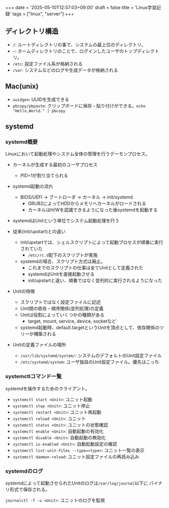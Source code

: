 +++
date = '2025-05-10T12:57:03+09:00'
draft = false
title = 'Linux学習記録'
tags = ["linux", "server"]
+++

## ディレクトリ構造

- `/`: ルートディレクトリの事で、システムの最上位のディレクトリ。
- `~`: ホームディレクトリのことで、ログインしたユーザのトップディレクトリ。
- `/etc`: 設定ファイル系が格納される
- `/var`: システムなどのログや生成データが格納される

## Mac(unix)

- `uuidgen`: UUIDを生成できる
- `pbcopy/pbpaste`: クリップボードに保存・貼り付けができる。`echo "Hello,World." | pbcopy`

## systemd

### systemd概要

Linuxにおいて起動処理やシステム全体の管理を行うデーモンプロセス。

- カーネルが生成する最初のユーザプロセス

  - PID=1が割り当てられる

- systemd起動の流れ

  - BIOS/UEFI -> ブートローダ -> カーネル -> init/systemd
    - GRUB2によってHDDからメモリへカーネルがロードされる
    - カーネルはH/Wを認識できるようになった後systemdを起動する

- systemdはUnitという単位でシステム起動処理を行う

- 従来(init/upstart)との違い

  - init/upstartでは、シェルスクリプトによって起動プロセスが順番に実行されていた
    - `/etc/rc.d`配下のスクリプトが実施
  - systemdの場合、スクリプト方式は廃止。
    - これまでのスクリプトの仕事は全てUnitとして定義された
    - systemdはUnitを直接起動させる
    - init/upstartと違い、順番ではなく並列的に実行されるようになった

- Unitの特徴

  - スクリプトではなく設定ファイルに記述
  - Unit間の依存・順序関係(並列処理)の定義
  - Unitは役割によっていくつかの種類がある
    - target, mount, service, device, socketなど
  - systemd起動時、default.targetというUnitを頂点として、依存関係のツリーが構築される

- Unitの定義ファイルの場所

  - `/usr/lib/systemd/system/`: システムのデフォルトのUnit設定ファイル
  - `/etc/systemd/system`: ユーザ独自のUnit設定ファイル。優先はこっち

### systemctlコマンド一覧

systemdを操作するためのクライアント。

- `systemctl start <Unit>`: ユニット起動
- `systemctl stop <Unit>`: ユニット停止
- `systemctl restart <Unit>`: ユニット再起動
- `systemctl reload <Unit>`: ユニット
- `systemctl status <Unit>`: ユニットの状態確認
- `systemctl enable <Unit>`: 自動起動の有効化
- `systemctl disable <Unit>`: 自動起動の無効化
- `systemctl is-enabled <Unit>`: 自動起動設定の確認
- `systemctl list-unit-files --type=<type>`: ユニット一覧の表示
- `systemctl daemon-reload`: ユニット設定ファイルの再読み込み

### systemdのログ

systemdによって起動させられたUnitのログは`/var/log/journal`以下に
バイナリ形式で保存される。

`journalctl -f -u <Unit>`: ユニットのログを監視
